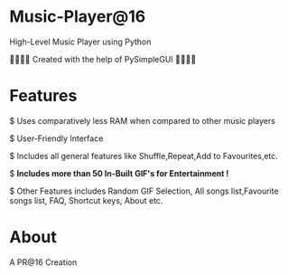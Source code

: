 # Music-Player@16

High-Level Music Player using Python

💝💝💝💝 Created with the help of PySimpleGUI 💝💝💝💝

# Features

$ Uses comparatively less RAM when compared to other music players

$ User-Friendly Interface

$ Includes all general features like Shuffle,Repeat,Add to Favourites,etc.

$ **Includes more than 50 In-Built GIF's for Entertainment !**

$ Other Features includes Random GIF Selection, All songs list,Favourite songs list, FAQ, Shortcut keys, About etc.

# About

A PR@16 Creation
